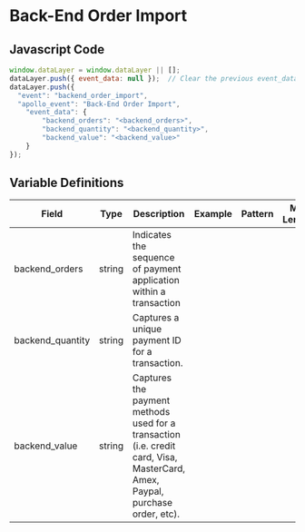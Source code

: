 # Back-End Order Import

### 

## Javascript Code
```js
window.dataLayer = window.dataLayer || [];
dataLayer.push({ event_data: null });  // Clear the previous event_data object.
dataLayer.push({
  "event": "backend_order_import",
  "apollo_event": "Back-End Order Import",
    "event_data": {
        "backend_orders": "<backend_orders>",
        "backend_quantity": "<backend_quantity>",
        "backend_value": "<backend_value>"
    }
});
```

## Variable Definitions

|Field|Type|Description|Example|Pattern|Min Length|Max Length|Minimum|Maximum|Multiple Of|
| --- | --- | --- | --- | --- | --- | --- | --- | --- | --- |
|backend_orders|string|Indicates the sequence of payment application within a transaction||||||||
|backend_quantity|string|Captures a unique payment ID for a transaction.||||||||
|backend_value|string|Captures the payment methods used for a transaction \(i.e. credit card, Visa, MasterCard, Amex, Paypal, purchase order, etc\).||||||||




